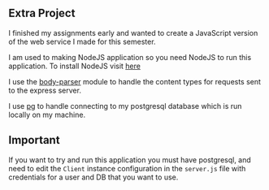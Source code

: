 ## Extra Project

I finished my assignments early and wanted to create a JavaScript version of the web service I made for this semester.

I am used to making NodeJS application so you need NodeJS to run this application.
To install NodeJS visit [here](https://nodejs.org/en/)

I use the [body-parser](https://www.npmjs.com/package/body-parser) module to handle the content types for requests sent to the express server.

I use [pg](https://www.npmjs.com/package/pg) to handle connecting to my postgresql database which is run locally on my machine.

## Important
If you want to try and run this application you must have postgresql, and need to edit the `Client` instance configuration in the `server.js` file with credentials for a user and DB that you want to use.